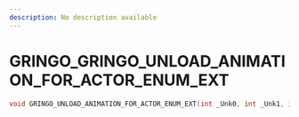 ```yaml
---
description: No description available 
---
```


# GRINGO\_GRINGO_UNLOAD_ANIMATION_FOR_ACTOR_ENUM_EXT

```cpp
void GRINGO_UNLOAD_ANIMATION_FOR_ACTOR_ENUM_EXT(int _Unk0, int _Unk1, int _Unk2, int _Unk3);
```